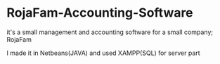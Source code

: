 # RojaFam-Accounting-Software
it's a small management and accounting software for a small company; RojaFam

I made it in Netbeans(JAVA) and used XAMPP(SQL) for server part 
